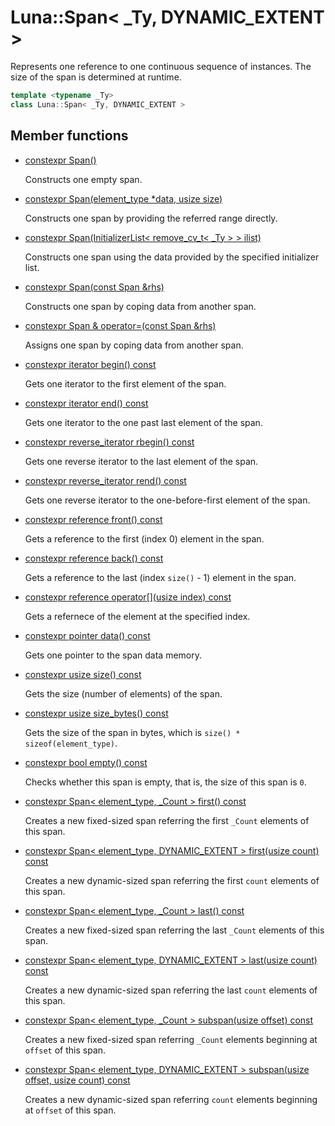 # Luna::Span< _Ty, DYNAMIC_EXTENT >
Represents one reference to one continuous sequence of instances. The size of the span is determined at runtime. 

```c++
template <typename _Ty>
class Luna::Span< _Ty, DYNAMIC_EXTENT >
```

## Member functions
* [constexpr Span()](class_luna_1_1_span_3_01___ty_00_01_d_y_n_a_m_i_c___e_x_t_e_n_t_01_4_1a8d068f5faac74fa3f3c35bbf7720383d.md)

    Constructs one empty span. 

* [constexpr Span(element_type *data, usize size)](class_luna_1_1_span_3_01___ty_00_01_d_y_n_a_m_i_c___e_x_t_e_n_t_01_4_1a3b084866e2ffcc8620f37c8e76faef43.md)

    Constructs one span by providing the referred range directly. 

* [constexpr Span(InitializerList< remove_cv_t< _Ty > > ilist)](class_luna_1_1_span_3_01___ty_00_01_d_y_n_a_m_i_c___e_x_t_e_n_t_01_4_1a64585f3aab513db8e318eaacdea37aaa.md)

    Constructs one span using the data provided by the specified initializer list. 

* [constexpr Span(const Span &rhs)](class_luna_1_1_span_3_01___ty_00_01_d_y_n_a_m_i_c___e_x_t_e_n_t_01_4_1a3f5c9fb85ddd0d24fd47128f0753fe03.md)

    Constructs one span by coping data from another span. 

* [constexpr Span & operator=(const Span &rhs)](class_luna_1_1_span_3_01___ty_00_01_d_y_n_a_m_i_c___e_x_t_e_n_t_01_4_1aaf44879c8b76a508e4acb5d87010de85.md)

    Assigns one span by coping data from another span. 

* [constexpr iterator begin() const](class_luna_1_1_span_3_01___ty_00_01_d_y_n_a_m_i_c___e_x_t_e_n_t_01_4_1ad6b612835d1d31f5de4de170810bdce1.md)

    Gets one iterator to the first element of the span. 

* [constexpr iterator end() const](class_luna_1_1_span_3_01___ty_00_01_d_y_n_a_m_i_c___e_x_t_e_n_t_01_4_1abaef5f7fc8ca1254e8ecd8554f0383c9.md)

    Gets one iterator to the one past last element of the span. 

* [constexpr reverse_iterator rbegin() const](class_luna_1_1_span_3_01___ty_00_01_d_y_n_a_m_i_c___e_x_t_e_n_t_01_4_1a6eb197430bcfe5f252645ef622d2f527.md)

    Gets one reverse iterator to the last element of the span. 

* [constexpr reverse_iterator rend() const](class_luna_1_1_span_3_01___ty_00_01_d_y_n_a_m_i_c___e_x_t_e_n_t_01_4_1aa7e1a84f0be016a585ede27c006ca37d.md)

    Gets one reverse iterator to the one-before-first element of the span. 

* [constexpr reference front() const](class_luna_1_1_span_3_01___ty_00_01_d_y_n_a_m_i_c___e_x_t_e_n_t_01_4_1ada7549faa8cde6cb3ed467550cc01233.md)

    Gets a reference to the first (index 0) element in the span. 

* [constexpr reference back() const](class_luna_1_1_span_3_01___ty_00_01_d_y_n_a_m_i_c___e_x_t_e_n_t_01_4_1a04dd6cf78d02c2011673cf2046720b8e.md)

    Gets a reference to the last (index `size()` - 1) element in the span. 

* [constexpr reference operator[](usize index) const](class_luna_1_1_span_3_01___ty_00_01_d_y_n_a_m_i_c___e_x_t_e_n_t_01_4_1afefa2aa6ac0e04fc3f8292582a3d9362.md)

    Gets a refernece of the element at the specified index. 

* [constexpr pointer data() const](class_luna_1_1_span_3_01___ty_00_01_d_y_n_a_m_i_c___e_x_t_e_n_t_01_4_1af4c79a978fadf42753f0034c4d3a3e5c.md)

    Gets one pointer to the span data memory. 

* [constexpr usize size() const](class_luna_1_1_span_3_01___ty_00_01_d_y_n_a_m_i_c___e_x_t_e_n_t_01_4_1adb59c183f075f048ae90778d15189686.md)

    Gets the size (number of elements) of the span. 

* [constexpr usize size_bytes() const](class_luna_1_1_span_3_01___ty_00_01_d_y_n_a_m_i_c___e_x_t_e_n_t_01_4_1aebe478efcbe0a2465e4a605594dd8ca0.md)

    Gets the size of the span in bytes, which is `size() * sizeof(element_type)`. 

* [constexpr bool empty() const](class_luna_1_1_span_3_01___ty_00_01_d_y_n_a_m_i_c___e_x_t_e_n_t_01_4_1afaafdfc441c2433c70959e3dfe46fd97.md)

    Checks whether this span is empty, that is, the size of this span is `0`. 

* [constexpr Span< element_type, _Count > first() const](class_luna_1_1_span_3_01___ty_00_01_d_y_n_a_m_i_c___e_x_t_e_n_t_01_4_1a5ab239c213ff8a775d6d5f14dea7d9de.md)

    Creates a new fixed-sized span referring the first `_Count` elements of this span. 

* [constexpr Span< element_type, DYNAMIC_EXTENT > first(usize count) const](class_luna_1_1_span_3_01___ty_00_01_d_y_n_a_m_i_c___e_x_t_e_n_t_01_4_1aa1c5f72b31d5f62bcc96bd2f05c4ef56.md)

    Creates a new dynamic-sized span referring the first `count` elements of this span. 

* [constexpr Span< element_type, _Count > last() const](class_luna_1_1_span_3_01___ty_00_01_d_y_n_a_m_i_c___e_x_t_e_n_t_01_4_1a8eea75165d56f1e11ee6ce7e693093c1.md)

    Creates a new fixed-sized span referring the last `_Count` elements of this span. 

* [constexpr Span< element_type, DYNAMIC_EXTENT > last(usize count) const](class_luna_1_1_span_3_01___ty_00_01_d_y_n_a_m_i_c___e_x_t_e_n_t_01_4_1add30b62e5d676d91fe4bc7d72da55683.md)

    Creates a new dynamic-sized span referring the last `count` elements of this span. 

* [constexpr Span< element_type, _Count > subspan(usize offset) const](class_luna_1_1_span_3_01___ty_00_01_d_y_n_a_m_i_c___e_x_t_e_n_t_01_4_1ac48c9e3eeddf0fc993b947ae0dc900f0.md)

    Creates a new fixed-sized span referring `_Count` elements beginning at `offset` of this span. 

* [constexpr Span< element_type, DYNAMIC_EXTENT > subspan(usize offset, usize count) const](class_luna_1_1_span_3_01___ty_00_01_d_y_n_a_m_i_c___e_x_t_e_n_t_01_4_1a3d591b31f09473a778716126837d0f9e.md)

    Creates a new dynamic-sized span referring `count` elements beginning at `offset` of this span. 

